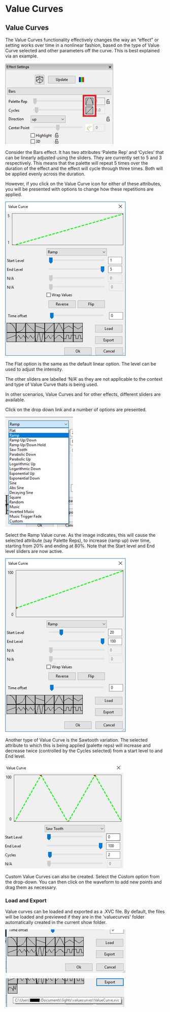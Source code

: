 # Value Curves

## Value Curves

The Value Curves functionality effectively changes the way an “effect” or setting works over time in a nonlinear fashion, based on the type of Value Curve selected and other parameters off the curve. This is best explained via an example.

![](<../../.gitbook/assets/image (72) (1).png>)

Consider the Bars effect. It has two attributes ‘Palette Rep’ and ‘Cycles’ that can be linearly adjusted using the sliders. They are currently set to 5 and 3 respectively. This means that the palette will repeat 5 times over the duration of the effect and the effect will cycle through three times. Both will be applied evenly across the duration.

However, if you click on the Value Curve icon for either of these attributes, you will be presented with options to change how these repetitions are applied.

![Value Curve Dialog](<../../.gitbook/assets/image (719).png>)

The Flat option is the same as the default linear option. The level can be used to adjust the intensity.

The other sliders are labelled ‘N/A’ as they are not applicable to the context and type of Value Curve thats is being used.

In other scenarios, Value Curves and for other effects, different sliders are available.

Click on the drop down link and a number of options are presented.

![Value Curve Types](<../../.gitbook/assets/image (279) (1).png>)

Select the Ramp Value curve. As the image indicates, this will cause the selected attribute (say Palette Reps), to increase (ramp up) over time, starting from 20% and ending at 80%. Note that the Start level and End level sliders are now active.

![](<../../.gitbook/assets/image (203).png>)

Another type of Value Curve is the Sawtooth variation. The selected attribute to which this is being applied (palette reps) will increase and decrease twice (controlled by the Cycles selected) from a start level to and End level.

![](<../../.gitbook/assets/image (748).png>)

Custom Value Curves can also be created. Select the Custom option from the drop-down. You can then click on the waveform to add new points and drag them as necessary.

### Load and Export

Value curves can be loaded and exported as a .XVC file. By default, the files will be loaded and previewed if they are in the 'valuecurves' folder automatically created in the current show folder.

![](<../../.gitbook/assets/image (250).png>)

![](<../../.gitbook/assets/image (808).png>)
